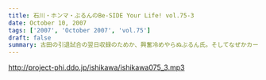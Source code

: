 ```yaml
---
title: 石川・ホンマ・ぶるんのBe-SIDE Your Life! vol.75-3
date: October 10, 2007
tags: ['2007', 'October 2007', 'vol.75']
draft: false
summary: 古田の引退試合の翌日収録のためか、興奮冷めやらぬぶるん氏。そしてなぜかカープファンのあまりにも熱く厚い思いが聴ける、そんな三本目となっております！NAMAE
---
```


http://project-phi.ddo.jp/ishikawa/ishikawa075_3.mp3

